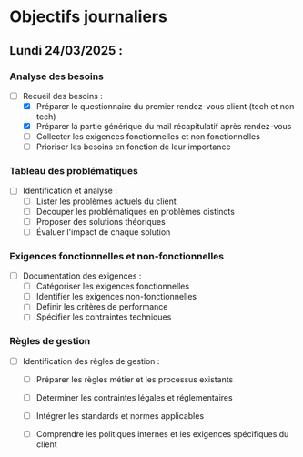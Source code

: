 # Objectifs journaliers

## Lundi 24/03/2025 :

### Analyse des besoins
- [ ] Recueil des besoins :
    - [x] Préparer le questionnaire du premier rendez-vous client (tech et non tech)
    - [x] Préparer la partie générique du mail récapitulatif après rendez-vous
    - [ ] Collecter les exigences fonctionnelles et non fonctionnelles
    - [ ] Prioriser les besoins en fonction de leur importance

### Tableau des problématiques
- [ ] Identification et analyse :
    - [ ] Lister les problèmes actuels du client
    - [ ] Découper les problématiques en problèmes distincts
    - [ ] Proposer des solutions théoriques
    - [ ] Évaluer l'impact de chaque solution

### Exigences fonctionnelles et non-fonctionnelles
- [ ] Documentation des exigences :
    - [ ] Catégoriser les exigences fonctionnelles
    - [ ] Identifier les exigences non-fonctionnelles
    - [ ] Définir les critères de performance
    - [ ] Spécifier les contraintes techniques

### Règles de gestion
- [ ] Identification des règles de gestion :
    - [ ] Préparer les règles métier et les processus existants
    - [ ] Déterminer les contraintes légales et réglementaires
    - [ ] Intégrer les standards et normes applicables
    - [ ] Comprendre les politiques internes et les exigences spécifiques du client

